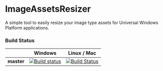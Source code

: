 # ImageAssetsResizer
A simple tool to easily resize your image type assets for Universal Windows Platform applications.

### Build Status
|             | Windows | Linux / Mac |
|-------------|---------|-------------|
| **master**  | [![Build status](https://ci.appveyor.com/api/projects/status/3knftpx1q7sdd9i8?svg=true)](https://ci.appveyor.com/project/Jenzzz/imageassetsresizer) | [![Build Status](https://travis-ci.org/Jenzzz/ImageAssetsResizer.svg?branch=master)](https://travis-ci.org/Jenzzz/ImageAssetsResizer)
